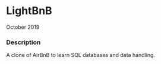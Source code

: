 # LightBnB

October 2019

### Description

A clone of AirBnB to learn SQL databases and data handling.